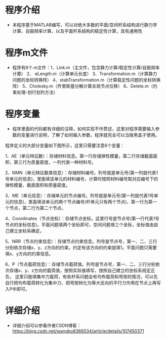 # 程序介绍
 - 本程序基于MATLAB编写，可以对绝大多数的平面/空间杆系结构进行静力学计算、自振频率计算，以及平面杆系结构的稳定性计算，具有通用性

# 程序m文件
 - 程序有6个.m文件：1、Link.m（主文件，包含静力计算/稳定性计算/自振频率计算） 2、  eLength.m（计算单元长度） 3、Transformation.m（计算静力问题的坐标转换阵） 4、stabTransformation.m（计算稳定性问题的坐标转换阵） 5、Cholesky.m（乔里斯基分解计算全局节点位移） 6、Delete.m（约束处理-划行划列方法）
 
 # 程序变量
 
  - 程序里面的代码都有详细的注释，如何实现不作赘述，这里对程序需要输入参数的变量进行说明，了解了如何输入参数，程序就完全可以当做黑盒子使用。

程序定义的大部分变量如下图所示，这里只需要注意6个变量：

1、AE（单元特征数）：存储材料信息。第一行存储弹性模量，第二行存储截面面积，第三行为质量密度，一列代表一种材料号。

2、NMN（单元特征数类信息）：存储材料编号。列号就是单元号(第一列就代表1号单元的信息)，里面填该单元的材料编号，计算时按照材料编号取对应编号下的弹性模量、截面面积和质量密度。

3、ME（单元信息）：存储单元的节点编号。列号就是单元号(第一列就代表1号单元的信息)，里面填该单元的两个节点编号(杆单元只有两个节点)，第一行为第一个节点，第二行为第二个节点。

4、Coordinates（节点坐标）：存储节点坐标。这里行号是节点号(第一行代表1号节点的坐标信息)，平面问题填两个坐标即可，空间问题填三个坐标，坐标值由自己建立坐标系确定。

5、NRR（节点约束信息）：存储节点约束信息。列号是节点号，第一、二、三行分别依次存储x、y、z方向的约束。约定有该方向的约束就填1。平面问题只需要填x、y方向的约束信息。

6、P（节点载荷信息）：存储节点载荷值。列号是节点号，第一、二、三行分别依次存储x、y、z方向的载荷值，按照实际值填写，按照自己建立的坐标系规定正负。
这里只能填集中力载荷，有些杆系问题会有均布载荷和弯矩的情况，可以先自行把均布载荷转化为集中力、把弯矩转化为等大反向的平行力作用在节点上再写入P中即可。

# 详细介绍

  - 详细介绍可以参看作者CSDN博客：https://blog.csdn.net/wangbo8366534/article/details/107450371
